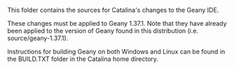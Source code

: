This folder contains the sources for Catalina's changes to the Geany IDE.

These changes must be applied to Geany 1.37.1. Note that they have already 
been applied to the version of Geany found in this distribution
(i.e. source/geany-1.37.1).

Instructions for building Geany on both Windows and Linux can be found in 
the BUILD.TXT folder in the Catalina home directory.
